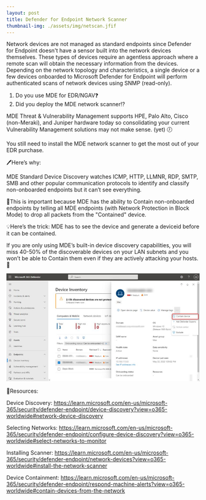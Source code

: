 ```yaml
---
layout: post
title: Defender for Endpoint Network Scanner
thumbnail-img: ./assets/img/netscan.jfif
---
```

Network devices are not managed as standard endpoints since Defender for Endpoint doesn't have a sensor built into the network devices themselves. These types of devices require an agentless approach where a remote scan will obtain the necessary information from the devices. Depending on the network topology and characteristics, a single device or a few devices onboarded to Microsoft Defender for Endpoint will perform authenticated scans of network devices using SNMP (read-only).

1. Do you use MDE for EDR/NGAV❓
2. Did you deploy the MDE network scanner⁉️

MDE Threat & Vulnerability Management supports HPE, Palo Alto, Cisco (non-Meraki), and Juniper hardware today so consolidating your current Vulnerability Management solutions may not make sense. (yet) 🕖

You still need to install the MDE network scanner to get the most out of your EDR purchase.

🖊️Here’s why:

MDE Standard Device Discovery watches ICMP, HTTP, LLMNR, RDP, SMTP, SMB and other popular communication protocols to identify and classify non-onboarded endpoints but it can’t see everything.

👀This is important because MDE has the ability to Contain non-onboarded endpoints by telling all MDE endpoints (with Network Protection in Block Mode) to drop all packets from the "Contained" device.

💡Here’s the trick: MDE has to see the device and generate a deviceid before it can be contained.

If you are only using MDE’s built-in device discovery capabilities, you will miss 40-50% of the discoverable devices on your LAN subnets and you won’t be able to Contain them even if they are actively attacking your hosts. 😬

![Image](/assets/img/netscan.jfif)

🎒Resources:

Device Discovery: https://learn.microsoft.com/en-us/microsoft-365/security/defender-endpoint/device-discovery?view=o365-worldwide#network-device-discovery

Selecting Networks: https://learn.microsoft.com/en-us/microsoft-365/security/defender-endpoint/configure-device-discovery?view=o365-worldwide#select-networks-to-monitor

Installing Scanner: https://learn.microsoft.com/en-us/microsoft-365/security/defender-endpoint/network-devices?view=o365-worldwide#install-the-network-scanner

Device Containment: https://learn.microsoft.com/en-us/microsoft-365/security/defender-endpoint/respond-machine-alerts?view=o365-worldwide#contain-devices-from-the-network


